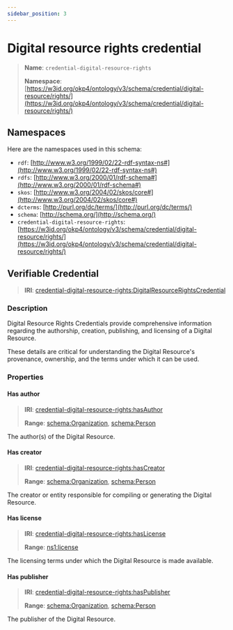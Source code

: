 ```yaml
---
sidebar_position: 3
---
```

[//]: # (This file is auto-generated. Please do not modify it yourself.)

# Digital resource rights credential

> **Name**: `credential-digital-resource-rights`
>
> **Namespace**: [https://w3id.org/okp4/ontology/v3/schema/credential/digital-resource/rights/](https://w3id.org/okp4/ontology/v3/schema/credential/digital-resource/rights/)

## Namespaces

Here are the namespaces used in this schema:

- `rdf`: [http://www.w3.org/1999/02/22-rdf-syntax-ns#](http://www.w3.org/1999/02/22-rdf-syntax-ns#)
- `rdfs`: [http://www.w3.org/2000/01/rdf-schema#](http://www.w3.org/2000/01/rdf-schema#)
- `skos`: [http://www.w3.org/2004/02/skos/core#](http://www.w3.org/2004/02/skos/core#)
- `dcterms`: [http://purl.org/dc/terms/](http://purl.org/dc/terms/)
- `schema`: [http://schema.org/](http://schema.org/)
- `credential-digital-resource-rights`: [https://w3id.org/okp4/ontology/v3/schema/credential/digital-resource/rights/](https://w3id.org/okp4/ontology/v3/schema/credential/digital-resource/rights/)

## Verifiable Credential

> **IRI**: [credential-digital-resource-rights:DigitalResourceRightsCredential](https://w3id.org/okp4/ontology/v3/schema/credential/digital-resource/rights/DigitalResourceRightsCredential)

### Description

Digital Resource Rights Credentials provide comprehensive information regarding the authorship, creation, publishing, and licensing of a Digital Resource.

These details are critical for understanding the Digital Resource's provenance, ownership, and the terms under which it can be used.

### Properties

#### Has author
>
> **IRI**: [credential-digital-resource-rights:hasAuthor](https://w3id.org/okp4/ontology/v3/schema/credential/digital-resource/rights/hasAuthor)
>
> **Range**:&nbsp;[schema:Organization](http://schema.org/Organization), [schema:Person](http://schema.org/Person)

The author(s) of the Digital Resource.

#### Has creator
>
> **IRI**: [credential-digital-resource-rights:hasCreator](https://w3id.org/okp4/ontology/v3/schema/credential/digital-resource/rights/hasCreator)
>
> **Range**:&nbsp;[schema:Organization](http://schema.org/Organization), [schema:Person](http://schema.org/Person)

The creator or entity responsible for compiling or generating the Digital Resource.

#### Has license
>
> **IRI**: [credential-digital-resource-rights:hasLicense](https://w3id.org/okp4/ontology/v3/schema/credential/digital-resource/rights/hasLicense)
>
> **Range**:&nbsp;[ns1:license](https://w3id.org/okp4/ontology/v3/thesaurus/license)

The licensing terms under which the Digital Resource is made available.

#### Has publisher
>
> **IRI**: [credential-digital-resource-rights:hasPublisher](https://w3id.org/okp4/ontology/v3/schema/credential/digital-resource/rights/hasPublisher)
>
> **Range**:&nbsp;[schema:Organization](http://schema.org/Organization), [schema:Person](http://schema.org/Person)

The publisher of the Digital Resource.

